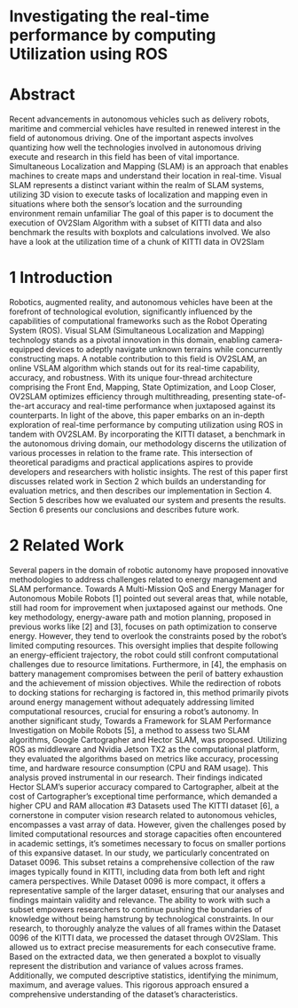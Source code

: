 # Investigating the real-time performance by computing Utilization using ROS
# Abstract
Recent advancements in autonomous vehicles such as delivery robots, maritime and commercial vehicles have resulted in renewed interest in the field of autonomous driving. One of the important aspects
involves quantizing how well the technologies involved in autonomous driving execute and research in
this field has been of vital importance. Simultaneous Localization and Mapping (SLAM) is an approach
that enables machines to create maps and understand their location in real-time. Visual SLAM represents
a distinct variant within the realm of SLAM systems, utilizing 3D vision to execute tasks of localization
and mapping even in situations where both the sensor’s location and the surrounding environment remain
unfamiliar The goal of this paper is to document the execution of OV2Slam Algorithm with a subset of
KITTI data and also benchmark the results with boxplots and calculations involved. We also have a look
at the utilization time of a chunk of KITTI data in OV2Slam
# 1 Introduction
Robotics, augmented reality, and autonomous vehicles have been at the forefront of technological evolution, significantly influenced by the capabilities of computational frameworks such as the Robot Operating
System (ROS). Visual SLAM (Simultaneous Localization and Mapping) technology stands as a pivotal
innovation in this domain, enabling camera-equipped devices to adeptly navigate unknown terrains while
concurrently constructing maps. A notable contribution to this field is OV2SLAM, an online VSLAM algorithm which stands out for its real-time capability, accuracy, and robustness. With its unique four-thread
architecture comprising the Front End, Mapping, State Optimization, and Loop Closer, OV2SLAM optimizes efficiency through multithreading, presenting state-of-the-art accuracy and real-time performance
when juxtaposed against its counterparts.
In light of the above, this paper embarks on an in-depth exploration of real-time performance by computing utilization using ROS in tandem with OV2SLAM. By incorporating the KITTI dataset, a benchmark
in the autonomous driving domain, our methodology discerns the utilization of various processes in relation
to the frame rate. This intersection of theoretical paradigms and practical applications aspires to provide developers and researchers with holistic insights. The rest of this paper first discusses related work in Section 2
which builds an understanding for evaluation metrics, and then describes our implementation in Section 4.
Section 5 describes how we evaluated our system and presents the results. Section 6 presents our conclusions
and describes future work.
# 2 Related Work
Several papers in the domain of robotic autonomy have proposed innovative methodologies to address
challenges related to energy management and SLAM performance.
Towards A Multi-Mission QoS and Energy Manager for Autonomous Mobile Robots [1] pointed out
several areas that, while notable, still had room for improvement when juxtaposed against our methods.
One key methodology, energy-aware path and motion planning, proposed in previous works like [2] and [3],
focuses on path optimization to conserve energy. However, they tend to overlook the constraints posed by
the robot’s limited computing resources. This oversight implies that despite following an energy-efficient
trajectory, the robot could still confront computational challenges due to resource limitations. Furthermore,
in [4], the emphasis on battery management compromises between the peril of battery exhaustion and the
achievement of mission objectives. While the redirection of robots to docking stations for recharging is
factored in, this method primarily pivots around energy management without adequately addressing limited
computational resources, crucial for ensuring a robot’s autonomy.
In another significant study, Towards a Framework for SLAM Performance Investigation on Mobile
Robots [5], a method to assess two SLAM algorithms, Google Cartographer and Hector SLAM, was proposed. Utilizing ROS as middleware and Nvidia Jetson TX2 as the computational platform, they evaluated the algorithms based on metrics like accuracy, processing time, and hardware resource consumption
(CPU and RAM usage). This analysis proved instrumental in our research. Their findings indicated Hector
SLAM’s superior accuracy compared to Cartographer, albeit at the cost of Cartographer’s exceptional time
performance, which demanded a higher CPU and RAM allocation
#3 Datasets used
The KITTI dataset [6], a cornerstone in computer vision research related to autonomous vehicles, encompasses a vast array of data. However, given the challenges posed by limited computational resources and
storage capacities often encountered in academic settings, it’s sometimes necessary to focus on smaller portions of this expansive dataset. In our study, we particularly concentrated on Dataset 0096. This subset
retains a comprehensive collection of the raw images typically found in KITTI, including data from both
left and right camera perspectives. While Dataset 0096 is more compact, it offers a representative sample
of the larger dataset, ensuring that our analyses and findings maintain validity and relevance. The ability to
work with such a subset empowers researchers to continue pushing the boundaries of knowledge without
being hamstrung by technological constraints.
In our research, to thoroughly analyze the values of all frames within the Dataset 0096 of the KITTI
data, we processed the dataset through OV2Slam. This allowed us to extract precise measurements for
each consecutive frame. Based on the extracted data, we then generated a boxplot to visually represent
the distribution and variance of values across frames. Additionally, we computed descriptive statistics,
identifying the minimum, maximum, and average values. This rigorous approach ensured a comprehensive
understanding of the dataset’s characteristics.
